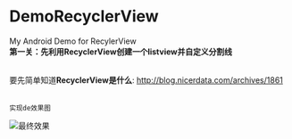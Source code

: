 # DemoRecyclerView
My Android Demo for RecylerView
<br />**第一关：先利用RecyclerView创建一个listview并自定义分割线**

<br />要先简单知道**RecyclerView是什么**:  http://blog.nicerdata.com/archives/1861

<br />`实现de效果图`<br />


![最终效果](https://raw.githubusercontent.com/Isayes/RecyclerViewPractice/6b97e3947ab84bc8309690439d5cf96a45e88441/screenshot.gif)
